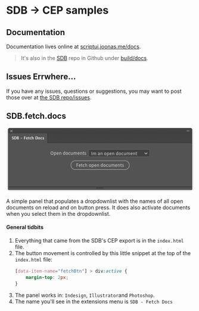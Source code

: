 # SDB → CEP samples

## Documentation

Documentation lives online at [scriptui.joonas.me/docs](https://scriptui.joonas.me/docs).

 > It's also in the [SDB](https://github.com/joonaspaakko/ScriptUI-Dialog-Builder-Joonas) repo in Github under [build/docs](https://github.com/joonaspaakko/ScriptUI-Dialog-Builder-Joonas/tree/master/build/docs).
 
## Issues Errwhere...

If you have any issues, questions or suggestions, you may want to post those over at [the SDB repo/issues](https://github.com/joonaspaakko/ScriptUI-Dialog-Builder-Joonas/issues).
 
## SDB.fetch.docs

![](SDB-fetch-docs-preview.png)

A simple panel that populates a dropdownlist with the names of all open documents on reload and on button press. It does also activate documents when you select them in the dropdownlist.

#### General tidbits

1. Everything that came from the SDB's CEP export is in the `index.html` file.
2. The button movement is controlled by this little snippet at the top of the `index.html` file:
	```CSS
	[data-item-name="fetchBtn"] > div:active {
		margin-top: 2px;
	}
	```
3. The panel works in: `Indesign`, `Illustrator`and `Photoshop`.
4. The name you'll see in the extensions menu is `SDB - Fetch Docs`

